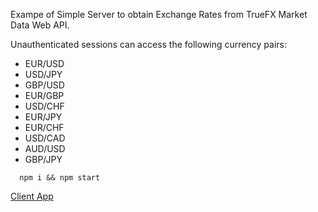 Exampe of Simple Server to obtain Exchange Rates from TrueFX Market Data Web API.

Unauthenticated sessions can access the following currency pairs:
- EUR/USD 
- USD/JPY
- GBP/USD
- EUR/GBP
- USD/CHF
- EUR/JPY
- EUR/CHF
- USD/CAD
- AUD/USD
- GBP/JPY

```Shell
  npm i && npm start
```

[Client App](https://github.com/anton6/trufx-client)
